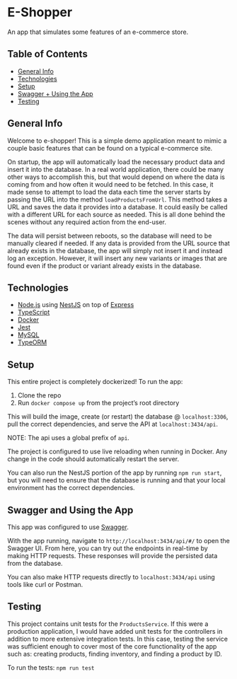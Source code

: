 # E-Shopper

An app that simulates some features of an e-commerce store.

## Table of Contents
* [General Info](#general-info)
* [Technologies](#technologies)
* [Setup](#setup)
* [Swagger + Using the App](#swagger-and-using-the-app)
* [Testing](#testing)

## General Info
Welcome to e-shopper! This is a simple demo application meant to mimic a couple basic features that can be found on a typical e-commerce site.

On startup, the app will automatically load the necessary product data and insert it into the database. In a real world application, there could be many other ways to accomplish this, but that would depend on where the data is coming from and how often it would need to be fetched. In this case, it made sense to attempt to load the data each time the server starts by passing the URL into the method `loadProductsFromUrl`. This method takes a URL and saves the data it provides into a database. It could easily be called with a different URL for each source as needed. This is all done behind the scenes without any required action from the end-user.

The data will persist between reboots, so the database will need to be manually cleared if needed. If any data is provided from the URL source that already exists in the database, the app will simply not insert it and instead log an exception. However, it will insert any new variants or images that are found even if the product or variant already exists in the database.

## Technologies
* [Node.js](https://www.nodejs.org) using [NestJS](https://nestjs.com/) on top of [Express](https://expressjs.com/)
* [TypeScript](https://www.typescriptlang.org/)
* [Docker](https://www.docker.com/)
* [Jest](https://jestjs.io/)
* [MySQL](https://www.mysql.com/)
* [TypeORM](https://typeorm.io/#/)

## Setup
This entire project is completely dockerized! To run the app: 

1. Clone the repo
2. Run `docker compose up` from the project’s root directory

This will build the image, create  (or restart) the database @ `localhost:3306`, pull the correct dependencies, and serve the API at `localhost:3434/api`.

NOTE: The api uses a global prefix of `api`.

The project is configured to use live reloading when running in Docker. Any change in the code should automatically restart the server.

You can also run the NestJS portion of the app by running `npm run start`, but you will need to ensure that the database is running and that your local environment has the correct dependencies.

## Swagger and Using the App
This app was configured to use [Swagger](https://swagger.io/).

With the app running, navigate to `http://localhost:3434/api/#/` to open the Swagger UI. From here, you can try out the endpoints in real-time by making HTTP requests. These responses will provide the persisted data from the database.

You can also make HTTP requests directly to `localhost:3434/api` using tools like curl or Postman.

## Testing
This project contains unit tests for the `ProductsService`. If this were a production application, I would have added unit tests for the controllers in addition to more extensive integration tests. In this case, testing the service was sufficient enough to cover most of the core functionality of the app such as: creating products, finding inventory, and finding a product by ID.

To run the tests: `npm run test`
